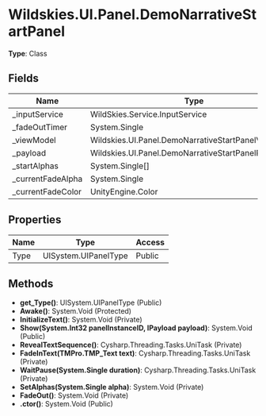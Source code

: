 ﻿# Wildskies.UI.Panel.DemoNarrativeStartPanel

**Type**: Class

## Fields

| Name | Type | Access |
|------|------|--------|
| _inputService | WildSkies.Service.InputService | Public |
| _fadeOutTimer | System.Single | Private |
| _viewModel | Wildskies.UI.Panel.DemoNarrativeStartPanelViewModel | Private |
| _payload | Wildskies.UI.Panel.DemoNarrativeStartPanelPayload | Private |
| _startAlphas | System.Single[] | Private |
| _currentFadeAlpha | System.Single | Private |
| _currentFadeColor | UnityEngine.Color | Private |

## Properties

| Name | Type | Access |
|------|------|--------|
| Type | UISystem.UIPanelType | Public |

## Methods

- **get_Type()**: UISystem.UIPanelType (Public)
- **Awake()**: System.Void (Protected)
- **InitializeText()**: System.Void (Private)
- **Show(System.Int32 panelInstanceID, IPayload payload)**: System.Void (Public)
- **RevealTextSequence()**: Cysharp.Threading.Tasks.UniTask (Private)
- **FadeInText(TMPro.TMP_Text text)**: Cysharp.Threading.Tasks.UniTask (Private)
- **WaitPause(System.Single duration)**: Cysharp.Threading.Tasks.UniTask (Private)
- **SetAlphas(System.Single alpha)**: System.Void (Private)
- **FadeOut()**: System.Void (Private)
- **.ctor()**: System.Void (Public)

